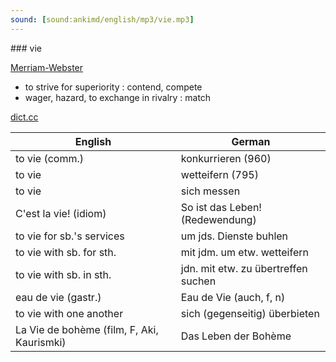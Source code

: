```yaml
---
sound: [sound:ankimd/english/mp3/vie.mp3]
---
```


\### vie

[Merriam-Webster](https://www.merriam-webster.com/dictionary/vie)

- to strive for superiority : contend, compete
- wager, hazard, to exchange in rivalry : match

[dict.cc](https://www.dict.cc/vie)

| English        | German       |
| -------------- | ------------ |
| to vie (comm.) | konkurrieren (960) |
| to vie | wetteifern (795) |
| to vie | sich messen |
| C'est la vie! (idiom) | So ist das Leben! (Redewendung) |
| to vie for sb.'s services | um jds. Dienste buhlen |
| to vie with sb. for sth. | mit jdm. um etw. wetteifern |
| to vie with sb. in sth. | jdn. mit etw. zu übertreffen suchen |
| eau de vie (gastr.) | Eau de Vie (auch, f, n) |
| to vie with one another | sich (gegenseitig) überbieten |
| La Vie de bohème (film, F, Aki, Kaurismki) | Das Leben der Bohème |
